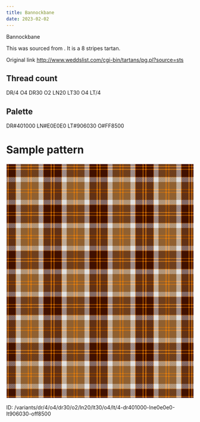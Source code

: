 ```yaml
---
title: Bannockbane
date: 2023-02-02
---
```

Bannockbane

This was sourced from <no value>.  It is a 8 stripes tartan.

Original link http://www.weddslist.com/cgi-bin/tartans/pg.pl?source=sts

## Thread count
DR/4 O4 DR30 O2 LN20 LT30 O4 LT/4

## Palette
DR#401000 LN#E0E0E0 LT#906030 O#FF8500

# Sample pattern

![Tartan detail](tartan.png "DR/4 O4 DR30 O2 LN20 LT30 O4 LT/4 tartan")

ID: /variants/dr/4/o4/dr30/o2/ln20/lt30/o4/lt/4-dr401000-lne0e0e0-lt906030-off8500